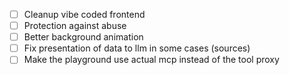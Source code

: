- [ ] Cleanup vibe coded frontend
- [ ] Protection against abuse
- [ ] Better background animation
- [ ] Fix presentation of data to llm in some cases (sources)
- [ ] Make the playground use actual mcp instead of the tool proxy
